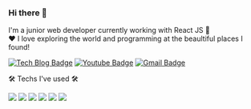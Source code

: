 ### Hi there 👋

<!-- 
**Jennayeo/jennayeo** is a ✨ _special_ ✨ repository because its `README.md` (this file) appears on your GitHub profile.

Here are some ideas to get you started:

- 🔭 I’m currently working on ...
- 🌱 I’m currently learning ...
- 👯 I’m looking to collaborate on ...
- 🤔 I’m looking for help with ...
- 💬 Ask me about ...
- 📫 How to reach me: ...
- 😄 Pronouns: ...
- ⚡ Fun fact: ...

 -->
 
 
I'm a junior web developer currently working with React JS 🚀  
♥️ I love exploring the world and programming at the beaultiful places I found!


   [![Tech Blog Badge](http://img.shields.io/badge/-Tech%20blog-black?style=flat-square&logo=github&link=https://jennayeo.tistory.com)](https://jennayeo.tistory.com)
   [![Youtube Badge](https://img.shields.io/badge/Youtube-ff0000?style=flat-square&logo=youtube&link=https://www.youtube.com/channel/UCpV_jeJfIguiPv95mPM3OeQ)](https://www.youtube.com/channel/UCpV_jeJfIguiPv95mPM3OeQ)
   [![Gmail Badge](https://img.shields.io/badge/Gmail-d14836?style=flat-square&logo=Gmail&logoColor=white&link=mailto:jenna.jiyoung.yeo@gmail.com)](mailto:jenna.jiyoung.yeo@gmail.com)




🛠 Techs I've used 🛠  

<img src="https://img.shields.io/badge/React-61DAFB?style=flat-square&logo=React&logoColor=white"/> <img src="https://img.shields.io/badge/JavaScript-F7DF1E?style=flat-square&logo=JavaScript&logoColor=white"/> <img src="https://img.shields.io/badge/TypeScript-3178C6?style=flat-square&logo=TypeScript&logoColor=white"/> <img src="https://img.shields.io/badge/styled-components-DB7093?style=flat-square&logo=styled-components&logoColor=white"/> <img src="https://img.shields.io/badge/Python-3776AB?style=flat-square&logo=Python&logoColor=white"/> <img src="https://img.shields.io/badge/MySQL-4479A1?style=flat-square&logo=MySQL&logoColor=white"/> 
